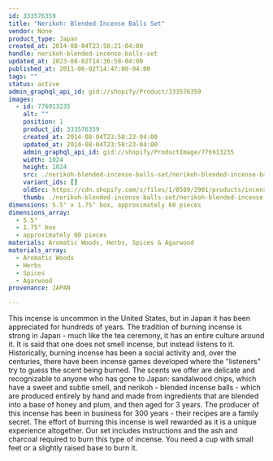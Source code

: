 ```yaml
---
id: 333576359
title: "Nerikoh: Blended Incense Balls Set"
vendor: None
product_type: Japan
created_at: 2014-08-04T23:58:21-04:00
handle: nerikoh-blended-incense-balls-set
updated_at: 2023-08-02T14:36:58-04:00
published_at: 2011-06-02T14:47:00-04:00
tags: ""
status: active
admin_graphql_api_id: gid://shopify/Product/333576359
images:
  - id: 776913235
    alt: ""
    position: 1
    product_id: 333576359
    created_at: 2014-08-04T23:58:23-04:00
    updated_at: 2014-08-04T23:58:23-04:00
    admin_graphql_api_id: gid://shopify/ProductImage/776913235
    width: 1024
    height: 1024
    src: ./nerikoh-blended-incense-balls-set/nerikoh-blended-incense-balls-set__0.jpg
    variant_ids: []
    oldSrc: https://cdn.shopify.com/s/files/1/0589/2901/products/incense-set-A.jpeg?v=1407211103
    thumb: ./nerikoh-blended-incense-balls-set/nerikoh-blended-incense-balls-set__0-thumb.jpg
dimensions: 5.5" x 1.75" box, approximately 60 pieces
dimensions_array:
  - 5.5"
  - 1.75" box
  - approximately 60 pieces
materials: Aromatic Woods, Herbs, Spices & Agarwood
materials_array:
  - Aromatic Woods
  - Herbs
  - Spices
  - Agarwood
provenance: JAPAN

---
```


This incense is uncommon in the United States, but in Japan it has been appreciated for hundreds of years. The tradition of burning incense is strong in Japan - much like the tea ceremony, it has an entire culture around it. It is said that one does not smell incense, but instead listens to it. Historically, burning incense has been a social activity and, over the centuries, there have been incense games developed where the "listeners" try to guess the scent being burned. The scents we offer are delicate and recognizable to anyone who has gone to Japan: sandalwood chips, which have a sweet and subtle smell, and nerikoh - blended incense balls - which are produced entirely by hand and made from ingredients that are blended into a base of honey and plum, and then aged for 3 years. The producer of this incense has been in business for 300 years - their recipes are a family secret. The effort of burning this incense is well rewarded as it is a unique experience altogether. Our set includes instructions and the ash and charcoal required to burn this type of incense. You need a cup with small feet or a slightly raised base to burn it.